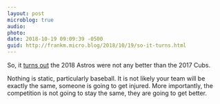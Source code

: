 ```yaml
---
layout: post
microblog: true
audio: 
photo: 
date: 2018-10-19 09:09:39 -0500
guid: http://frankm.micro.blog/2018/10/19/so-it-turns.html
---
```

So, it [turns out](https://www.chron.com/sports/astros/article/Houston-Astros-Boston-Red-Sox-ALCS-Game-5-recap-13318892.php) the 2018 Astros were not any better than the 2017 Cubs. 

Nothing is static, particularly baseball. It is not likely your team will be exactly the same, someone is going to get injured. More importantly, the competition is not going to stay the same, they are going to get better. 
